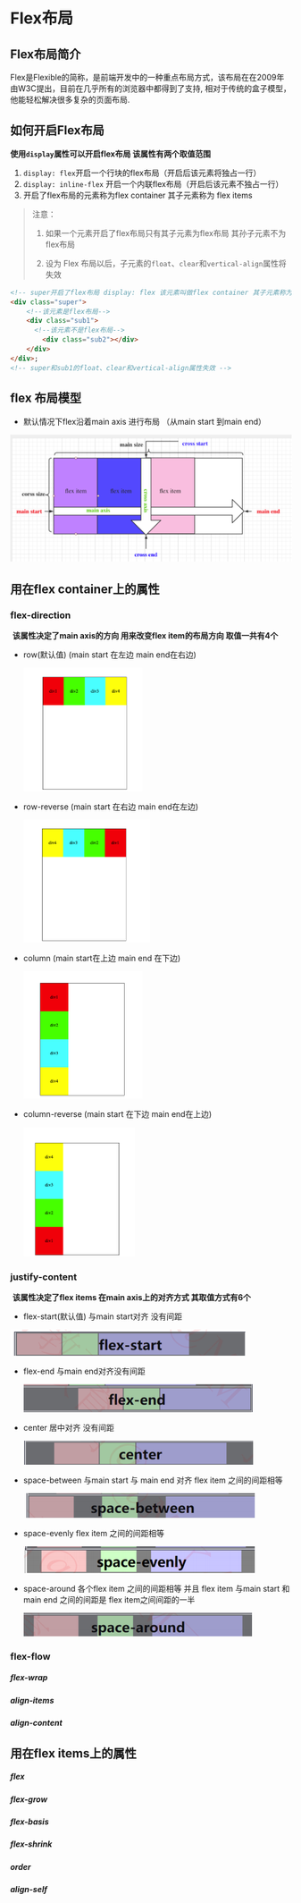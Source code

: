 # Flex布局

## Flex布局简介

​		Flex是Flexible的简称，是前端开发中的一种重点布局方式，该布局在在2009年由W3C提出，目前在几乎所有的浏览器中都得到了支持, 相对于传统的盒子模型，他能轻松解决很多复杂的页面布局.

## 如何开启Flex布局

**使用`display`属性可以开启flex布局 该属性有两个取值范围**

1. `display: flex`开启一个行块的flex布局（开启后该元素将独占一行）
2. `display: inline-flex` 开启一个内联flex布局（开启后该元素不独占一行）
3. 开启了flex布局的元素称为flex container 其子元素称为 flex items

> 注意：
>
> 1. 如果一个元素开启了flex布局只有其子元素为flex布局 其孙子元素不为flex布局 
>
> 2. 设为 Flex 布局以后，子元素的`float`、`clear`和`vertical-align`属性将失效

```html
<!-- super开启了flex布局 display: flex 该元素叫做flex container 其子元素称为flex items-->
<div class="super">
  	<!--该元素是flex布局-->
    <div class="sub1">
      <!--该元素不是flex布局-->
        <div class="sub2"></div>
    </div>
</div>;
<!-- super和sub1的float、clear和vertical-align属性失效 -->
```

## flex 布局模型

- 默认情况下flex沿着main axis 进行布局 （从main start 到main end）

<img src="images/flex_mode.png" alt="felxmodel" style="zoom:80%;" />



## 用在flex container上的属性

### flex-direction

​	**该属性决定了main axis的方向 用来改变flex item的布局方向 取值一共有4个**

  - row(默认值) (main start 在左边 main end在右边)

    <img src="images/row.png" style="zoom:50%;" />

  - row-reverse (main start 在右边 main end在左边)

    <img src="images/row-reverse.png" style="zoom:50%;" />

  - column (main start在上边 main end 在下边)

    <img src="images/column.png" style="zoom:50%;" />

  - column-reverse (main start 在下边 main end在上边)		

    <img src="images/column-reverse.png" style="zoom:50%;" />

### justify-content

​	**该属性决定了flex items 在main axis上的对齐方式 其取值方式有6个**

-  flex-start(默认值) 与main start对齐 没有间距

  ![](images/flex-start.png)

- flex-end 与main end对齐没有间距

  ![](images/flex-end.png)

- center 居中对齐 没有间距

  ![](images/flex-center.png)

- space-between 与main start 与 main end 对齐 flex item 之间的间距相等

  ![](images/flex-space-between.png)

- space-evenly flex item 之间的间距相等

  ![](images/flex-space-evenly.png)

- space-around 各个flex item 之间的间距相等 并且 flex item 与main start 和 main end 之间的间距是 flex item之间间距的一半

  ![](images/flex-space-around.png)

### flex-flow

##### flex-wrap

##### 

##### align-items

##### align-content

## 用在flex items上的属性

##### flex

##### flex-grow

##### flex-basis

##### flex-shrink

##### order

##### align-self



